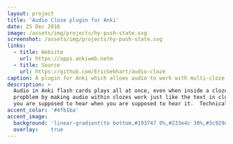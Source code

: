 ```yaml
---
layout: project
title: 'Audio Cloze plugin for Anki'
date: 25 Dec 2016
image: /assets/img/projects/hy-push-state.svg
screenshot: /assets/img/projects/hy-push-state.svg
links:
  - title: Website
    url: https://apps.ankiweb.netm
  - title: Source
    url: https://github.com/EricGebhart/audio-cloze
caption: A plugin for Anki which allows audio to work with multi-cloze flash cards.
description: >
  Audio in Anki flash cards plays all at once, even when inside a cloze. This plugin fixes that
  propblem by making audio within clozes work just like the text in clozes. You only hear the audio
  you are supposed to hear when you are supposed to hear it.  Technically this is a Python monkey patch.
accent_color: '#4fb1ba'
accent_image:
  background: 'linear-gradient(to bottom,#193747 0%,#233e4c 30%,#3c929e 50%,#d5d5d4 70%,#cdccc8 100%)'
  overlay:    true
---
```

